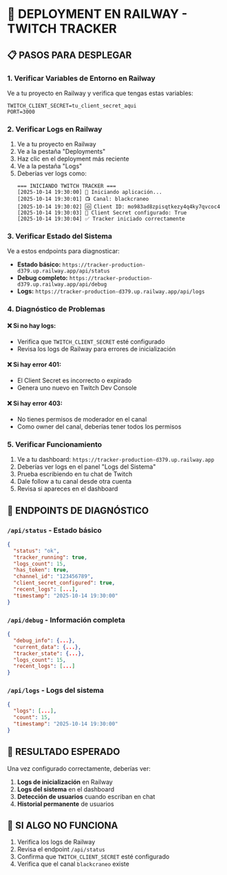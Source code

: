 # 🚀 DEPLOYMENT EN RAILWAY - TWITCH TRACKER

## 📋 PASOS PARA DESPLEGAR

### 1. **Verificar Variables de Entorno en Railway**
Ve a tu proyecto en Railway y verifica que tengas estas variables:

```
TWITCH_CLIENT_SECRET=tu_client_secret_aqui
PORT=3000
```

### 2. **Verificar Logs en Railway**
1. Ve a tu proyecto en Railway
2. Ve a la pestaña "Deployments"
3. Haz clic en el deployment más reciente
4. Ve a la pestaña "Logs"
5. Deberías ver logs como:
   ```
   === INICIANDO TWITCH TRACKER ===
   [2025-10-14 19:30:00] 🚀 Iniciando aplicación...
   [2025-10-14 19:30:01] 📺 Canal: blackcraneo
   [2025-10-14 19:30:02] 🆔 Client ID: mo983ad8zpisqtkezy4q4ky7qvcoc4
   [2025-10-14 19:30:03] 🔑 Client Secret configurado: True
   [2025-10-14 19:30:04] ✅ Tracker iniciado correctamente
   ```

### 3. **Verificar Estado del Sistema**
Ve a estos endpoints para diagnosticar:

- **Estado básico:** `https://tracker-production-d379.up.railway.app/api/status`
- **Debug completo:** `https://tracker-production-d379.up.railway.app/api/debug`
- **Logs:** `https://tracker-production-d379.up.railway.app/api/logs`

### 4. **Diagnóstico de Problemas**

#### ❌ Si no hay logs:
- Verifica que `TWITCH_CLIENT_SECRET` esté configurado
- Revisa los logs de Railway para errores de inicialización

#### ❌ Si hay error 401:
- El Client Secret es incorrecto o expirado
- Genera uno nuevo en Twitch Dev Console

#### ❌ Si hay error 403:
- No tienes permisos de moderador en el canal
- Como owner del canal, deberías tener todos los permisos

### 5. **Verificar Funcionamiento**
1. Ve a tu dashboard: `https://tracker-production-d379.up.railway.app`
2. Deberías ver logs en el panel "Logs del Sistema"
3. Prueba escribiendo en tu chat de Twitch
4. Dale follow a tu canal desde otra cuenta
5. Revisa si apareces en el dashboard

## 🔧 ENDPOINTS DE DIAGNÓSTICO

### `/api/status` - Estado básico
```json
{
  "status": "ok",
  "tracker_running": true,
  "logs_count": 15,
  "has_token": true,
  "channel_id": "123456789",
  "client_secret_configured": true,
  "recent_logs": [...],
  "timestamp": "2025-10-14 19:30:00"
}
```

### `/api/debug` - Información completa
```json
{
  "debug_info": {...},
  "current_data": {...},
  "tracker_state": {...},
  "logs_count": 15,
  "recent_logs": [...]
}
```

### `/api/logs` - Logs del sistema
```json
{
  "logs": [...],
  "count": 15,
  "timestamp": "2025-10-14 19:30:00"
}
```

## 🎯 RESULTADO ESPERADO

Una vez configurado correctamente, deberías ver:

1. **Logs de inicialización** en Railway
2. **Logs del sistema** en el dashboard
3. **Detección de usuarios** cuando escriban en chat
4. **Historial permanente** de usuarios

## 🚨 SI ALGO NO FUNCIONA

1. Verifica los logs de Railway
2. Revisa el endpoint `/api/status`
3. Confirma que `TWITCH_CLIENT_SECRET` esté configurado
4. Verifica que el canal `blackcraneo` existe
